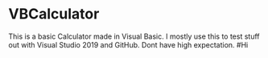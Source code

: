 # VBCalculator
This is a basic Calculator made in Visual Basic.
I mostly use this to test stuff out with Visual Studio 2019 and GitHub.
Dont have high expectation.
#Hi